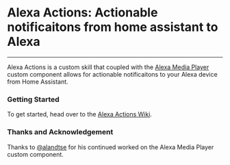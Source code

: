 # Alexa Actions: Actionable notificaitons from home assistant to Alexa

---

Alexa Actions is a custom skill that coupled with the [Alexa Media Player](https://github.com/custom-components/alexa_media_player/) custom component allows for actionable notificaitons to your Alexa device from Home Assistant.

### Getting Started
To get started, head over to the [Alexa Actions Wiki](https://github.com/keatontaylor/alexa-actions/wiki).


### Thanks and Acknowledgement

Thanks to [@alandtse](https://github.com/alandtse) for his continued worked on the Alexa Media Player custom component.
